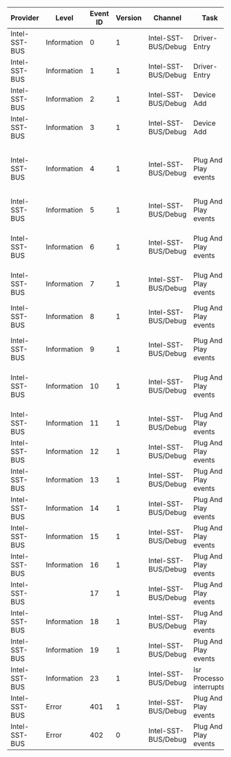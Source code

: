 Provider       |  Level        |  Event ID  |  Version  |  Channel              |  Task                      |  Opcode  |  Keyword  |  Message
---------------|---------------|------------|-----------|-----------------------|----------------------------|----------|-----------|-----------------------------------------------------------------------------------------
Intel-SST-BUS  |  Information  |  0         |  1        |  Intel-SST-BUS/Debug  |  Driver-Entry              |  Start   |           |  Beginning of driver entry.
Intel-SST-BUS  |  Information  |  1         |  1        |  Intel-SST-BUS/Debug  |  Driver-Entry              |  Stop    |           |  DriverEntry finished with status {status}
Intel-SST-BUS  |  Information  |  2         |  1        |  Intel-SST-BUS/Debug  |  Device Add                |  Start   |           |  Start of Add Device handling
Intel-SST-BUS  |  Information  |  3         |  1        |  Intel-SST-BUS/Debug  |  Device Add                |          |           |  End of Add Device handling; status {status}
Intel-SST-BUS  |  Information  |  4         |  1        |  Intel-SST-BUS/Debug  |  Plug And Play events      |          |           |  Beginning of entering D0 by codec: childDevice {WDFDevice}; previousState {DeviceState}
Intel-SST-BUS  |  Information  |  5         |  1        |  Intel-SST-BUS/Debug  |  Plug And Play events      |          |           |
Intel-SST-BUS  |  Information  |  6         |  1        |  Intel-SST-BUS/Debug  |  Plug And Play events      |          |           |  Beginning of exiting D0 by codec: childDevice {WDFDevice}; targetState {DeviceState}
Intel-SST-BUS  |  Information  |  7         |  1        |  Intel-SST-BUS/Debug  |  Plug And Play events      |          |           |
Intel-SST-BUS  |  Information  |  8         |  1        |  Intel-SST-BUS/Debug  |  Plug And Play events      |          |           |  BUS is entering D0;  device {WDFDevice}; previousState {DeviceState}
Intel-SST-BUS  |  Information  |  9         |  1        |  Intel-SST-BUS/Debug  |  Plug And Play events      |          |           |
Intel-SST-BUS  |  Information  |  10        |  1        |  Intel-SST-BUS/Debug  |  Plug And Play events      |          |           |  Beginnig of exiting D0 by BUS; device {WDFDevice}; targetState {DeviceState}
Intel-SST-BUS  |  Information  |  11        |  1        |  Intel-SST-BUS/Debug  |  Plug And Play events      |          |           |
Intel-SST-BUS  |  Information  |  12        |  1        |  Intel-SST-BUS/Debug  |  Plug And Play events      |          |           |  Beginning of preparing hardware; registering device {device}
Intel-SST-BUS  |  Information  |  13        |  1        |  Intel-SST-BUS/Debug  |  Plug And Play events      |          |           |
Intel-SST-BUS  |  Information  |  14        |  1        |  Intel-SST-BUS/Debug  |  Plug And Play events      |          |           |  CodecPrepareHardware starts registering device {device}
Intel-SST-BUS  |  Information  |  15        |  1        |  Intel-SST-BUS/Debug  |  Plug And Play events      |          |           |
Intel-SST-BUS  |  Information  |  16        |  1        |  Intel-SST-BUS/Debug  |  Plug And Play events      |          |           |  ReleaseHardware starts to unregister BUS; device {device}
Intel-SST-BUS  |               |  17        |  1        |  Intel-SST-BUS/Debug  |  Plug And Play events      |          |           |
Intel-SST-BUS  |  Information  |  18        |  1        |  Intel-SST-BUS/Debug  |  Plug And Play events      |          |           |  CodecReleaseHardware starts to unregister device {device}
Intel-SST-BUS  |  Information  |  19        |  1        |  Intel-SST-BUS/Debug  |  Plug And Play events      |          |           |
Intel-SST-BUS  |  Information  |  23        |  1        |  Intel-SST-BUS/Debug  |  Isr Processor interrupts  |          |           |  States before interrupt is processed
Intel-SST-BUS  |  Error        |  401       |  1        |  Intel-SST-BUS/Debug  |  Plug And Play events      |          |           |  Exit with errors; status {status}
Intel-SST-BUS  |  Error        |  402       |  0        |  Intel-SST-BUS/Debug  |  Plug And Play events      |          |           |  Hardware registration operation exits with error; status {status}